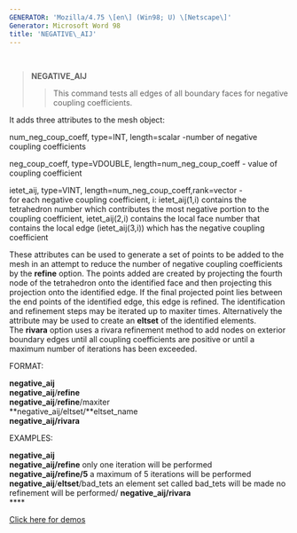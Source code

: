 ```yaml
---
GENERATOR: 'Mozilla/4.75 \[en\] (Win98; U) \[Netscape\]'
Generator: Microsoft Word 98
title: 'NEGATIVE\_AIJ'
---
```


 

> **NEGATIVE\_AIJ**
>
> > This command tests all edges of all boundary faces for negative
> > coupling coefficients.

It adds three attributes to the mesh object:

num\_neg\_coup\_coeff, type=INT, length=scalar -number of negative
coupling coefficients

neg\_coup\_coeff, type=VDOUBLE, length=num\_neg\_coup\_coeff - value of
coupling coefficient

ietet\_aij, type=VINT, length=num\_neg\_coup\_coeff,rank=vector -\
for each negative coupling coefficient, i: ietet\_aij(1,i) contains the
tetrahedron number which contributes the most negative portion to the
coupling coefficient, ietet\_aij(2,i) contains the local face number
that contains the local edge (ietet\_aij(3,i)) which has the negative
coupling coefficient

These attributes can be used to generate a set of points to be added to
the mesh in an attempt to reduce the number of negative coupling
coefficients by the **refine** option. The points added are created by
projecting the fourth node of the tetrahedron onto the identified face
and then projecting this projection onto the identified edge. If the
final projected point lies between the end points of the identified
edge, this edge is refined. The identification and refinement steps may
be iterated up to maxiter times. Alternatively the attribute may be used
to create an **eltset** of the identified elements.\
The **rivara** option uses a rivara refinement method to add nodes on
exterior boundary edges until all coupling coefficients are positive or
until a maximum number of iterations has been exceeded.

FORMAT:

**negative\_aij**\
**negative\_aij**/**refine**\
**negative\_aij**/**refine**/maxiter\
**negative\_aij/eltset/**eltset\_name\
**negative\_aij/rivara**

EXAMPLES:

**negative\_aij**\
**negative\_aij/refine** only one iteration will be performed\
**negative\_aij/refine/5** a maximum of 5 iterations will be performed\
**negative\_aij**/**eltset**/bad\_tets an element set called bad\_tets
will be made no refinement will be performed/ **negative\_aij/rivara**\
**** 

[Click here for demos](demos/refine_rivara/test/html/main_rivara.html)
